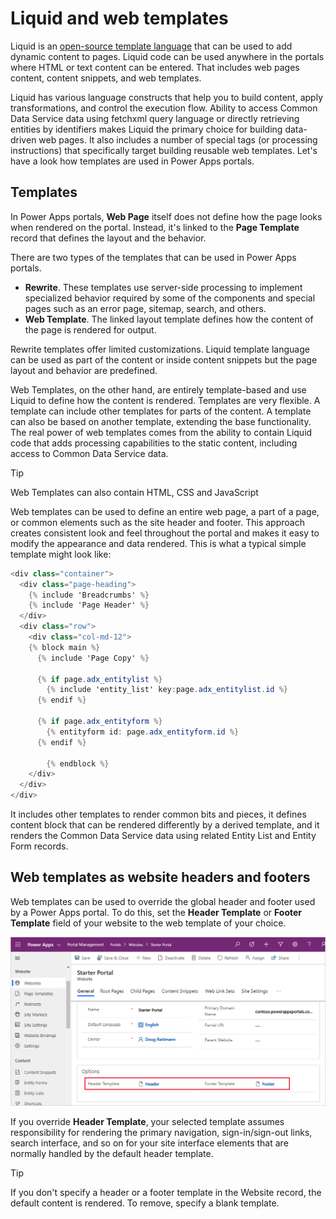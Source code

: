 # Liquid and web templates 

Liquid is an [open-source template language](http://dotliquidmarkup.org/?azure-portal=true) that can be used to add dynamic content to pages. Liquid code can be used anywhere in the portals where HTML or text content can be entered. That includes web pages content, content snippets, and web templates. 

Liquid has various language constructs that help you to build content, apply transformations, and control the execution flow. Ability to access Common Data Service data using fetchxml query language or directly retrieving entities by identifiers makes Liquid the primary choice for building data-driven web pages. It also includes a number of special tags (or processing instructions) that specifically target building reusable web templates. Let's have a look how templates are used in Power Apps portals.

## Templates

In Power Apps portals, **Web Page** itself does not define how the page looks when rendered on the portal. Instead, it's linked to the **Page Template** record that defines the layout and the behavior. 

There are two types of the templates that can be used in Power Apps portals.

* **Rewrite**. These templates use server-side processing to implement specialized behavior required by some of the components and special pages such as an error page, sitemap, search, and others. 
* **Web Template**. The linked layout template defines how the content of the page is rendered for output. 

Rewrite templates offer limited customizations. Liquid template language can be used as part of the content or inside content snippets but the page layout and behavior are predefined.

Web Templates, on the other hand, are entirely template-based and use Liquid to define how the content is rendered. Templates are very flexible. A template can include other templates for parts of the content. A template can also be based on another template, extending the base functionality. The real power of web templates comes from the ability to contain Liquid code that adds processing capabilities to the static content, including access to Common Data Service data.

> [!TIP]
> Web Templates can also contain HTML, CSS and JavaScript

Web templates can be used to define an entire web page, a part of a page, or common elements such as the site header and footer. This approach creates consistent look and feel throughout the portal and makes it easy to modify the appearance and data rendered. This is what a typical simple template might look like:

```csharp
<div class="container">
  <div class="page-heading">
    {% include 'Breadcrumbs' %}
    {% include 'Page Header' %}
  </div>
  <div class="row">
    <div class="col-md-12">
    {% block main %}
      {% include 'Page Copy' %}

      {% if page.adx_entitylist %}
        {% include 'entity_list' key:page.adx_entitylist.id %}
      {% endif %}
    
      {% if page.adx_entityform %}
        {% entityform id: page.adx_entityform.id %}
      {% endif %}

		{% endblock %}
    </div>
  </div>
</div>
```

It includes other templates to render common bits and pieces, it defines content block that can be rendered differently by a derived template, and it renders the Common Data Service data using related Entity List and Entity Form records.

## Web templates as website headers and footers

Web templates can be used to override the global header and footer used by a Power Apps portal. To do this, set the **Header Template** or **Footer Template** field of your website to the web template of your choice. 

![Web site header and footer](../media/3-website-header-footer.png)

If you override **Header Template**, your selected template assumes responsibility for rendering the primary navigation, sign-in/sign-out links, search interface, and so on for your site interface elements that are normally handled by the default header template.

> [!TIP]
> If you don't specify a header or a footer template in the Website record, the default content is rendered. To remove, specify a blank template.
